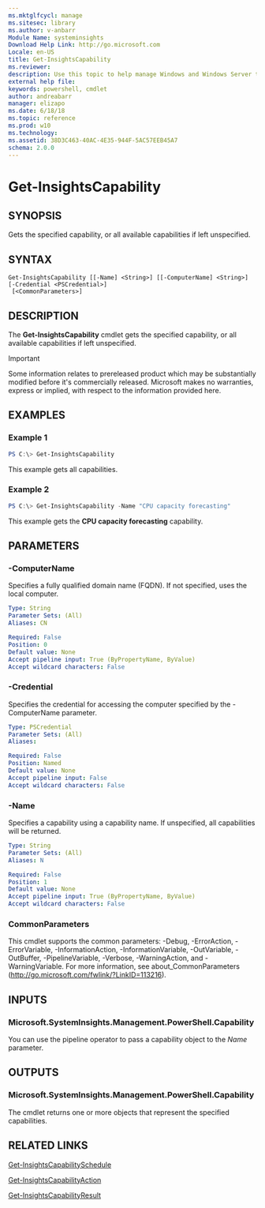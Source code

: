 ```yaml
---
ms.mktglfcycl: manage
ms.sitesec: library
ms.author: v-anbarr
Module Name: systeminsights
Download Help Link: http://go.microsoft.com
Locale: en-US
title: Get-InsightsCapability
ms.reviewer:
description: Use this topic to help manage Windows and Windows Server technologies with Windows PowerShell.
external help file:
keywords: powershell, cmdlet
author: andreabarr
manager: elizapo
ms.date: 6/18/18
ms.topic: reference
ms.prod: w10
ms.technology: 
ms.assetid: 38D3C463-40AC-4E35-944F-5AC57EEB45A7
schema: 2.0.0
---
```


# Get-InsightsCapability

## SYNOPSIS
Gets the specified capability, or all available capabilities if left unspecified.

## SYNTAX

```
Get-InsightsCapability [[-Name] <String>] [[-ComputerName] <String>] [-Credential <PSCredential>]
 [<CommonParameters>]
```

## DESCRIPTION
The **Get-InsightsCapability** cmdlet gets the specified capability, or all available capabilities if left unspecified.

>[!IMPORTANT]
>Some information relates to prereleased product which may be substantially modified before it's commercially released. Microsoft makes no warranties, express or implied, with respect to the information provided here.

## EXAMPLES

### Example 1
```powershell
PS C:\> Get-InsightsCapability
```

This example gets all capabilities. 

### Example 2
```powershell
PS C:\> Get-InsightsCapability -Name "CPU capacity forecasting" 
```

This example gets the **CPU capacity forecasting** capability.

## PARAMETERS

### -ComputerName
Specifies a fully qualified domain name (FQDN). If not specified, uses the local computer.

```yaml
Type: String
Parameter Sets: (All)
Aliases: CN

Required: False
Position: 0
Default value: None
Accept pipeline input: True (ByPropertyName, ByValue)
Accept wildcard characters: False
```

### -Credential
Specifies the credential for accessing the computer specified by the -ComputerName parameter.

```yaml
Type: PSCredential
Parameter Sets: (All)
Aliases:

Required: False
Position: Named
Default value: None
Accept pipeline input: False
Accept wildcard characters: False
```

### -Name
Specifies a capability using a capability name. If unspecified, all capabilities will be returned.

```yaml
Type: String
Parameter Sets: (All)
Aliases: N

Required: False
Position: 1
Default value: None
Accept pipeline input: True (ByPropertyName, ByValue)
Accept wildcard characters: False
```

### CommonParameters
This cmdlet supports the common parameters: -Debug, -ErrorAction, -ErrorVariable, -InformationAction, -InformationVariable, -OutVariable, -OutBuffer, -PipelineVariable, -Verbose, -WarningAction, and -WarningVariable.
For more information, see about_CommonParameters (http://go.microsoft.com/fwlink/?LinkID=113216).

## INPUTS

### Microsoft.SystemInsights.Management.PowerShell.Capability

You can use the pipeline operator to pass a capability object to the *Name* parameter.


## OUTPUTS

### Microsoft.SystemInsights.Management.PowerShell.Capability

The cmdlet returns one or more objects that represent the specified capabilities.

## RELATED LINKS
[Get-InsightsCapabilitySchedule](get-insightscapabilityschedule.md)

[Get-InsightsCapabilityAction](get-insightscapabilityaction.md)

[Get-InsightsCapabilityResult](get-insightscapabilityresult.md)
